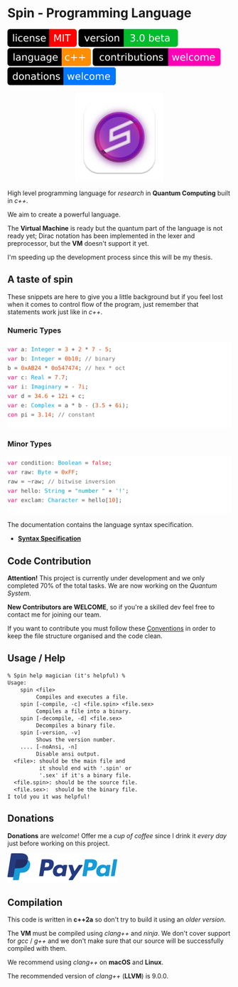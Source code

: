 
# Spin - Programming Language

[![license](Resources/Badges/License.svg)](License)
[![version](Resources/Badges/Version.svg)](ReadMe.md)
[![language](Resources/Badges/Language.svg)](ReadMe.md)
[![contributions](Resources/Badges/Contributions.svg)](ReadMe.md)
[![donations](Resources/Badges/Donations.svg)](https://paypal.me/CristianAntonuccio)

<div align="center">
	<img src="Resources/Icons/Spin.png" height="200" width="200">
</div>

High level programming language for *research* in
**Quantum Computing** built in *c++*.

We aim to create a powerful language.

The **Virtual Machine** is ready but the quantum part
of the language is not ready yet;
Dirac notation has been implemented in the lexer and
preprocessor, but the **VM** doesn't support it yet.

I'm speeding up the development process since this
will be my thesis.

## A taste of spin

These snippets are here to give you a little background
but if you feel lost when it comes to control flow of the
program, just remember that statements work just like in *c++*.

### Numeric Types

![Snippet 1](Examples/S1.svg)

### Minor Types

![Snippet 2](Examples/S2.svg)

The documentation contains the language syntax specification.

- [**Syntax Specification**](Documentation/)

## Code Contribution

**Attention!** This project is currently under development and
we only completed 70% of the total tasks. We are now working on
the *Quantum System*.

**New Contributors are WELCOME**, so if you're a skilled dev
feel free to contact me for joining our team.

If you want to contribute you must follow these 
[Conventions](Conventions/) in order to keep the
file structure organised and the code clean.

## Usage / Help

```
% Spin help magician (it's helpful) %
Usage:
    spin <file>
         Compiles and executes a file.
    spin [-compile, -c] <file.spin> <file.sex>
         Compiles a file into a binary.
    spin [-decompile, -d] <file.sex>
         Decompiles a binary file.
    spin [-version, -v]
         Shows the version number.
    .... [-noAnsi, -n]
         Disable ansi output.
  <file>: should be the main file and
          it should end with '.spin' or
          '.sex' if it's a binary file.
  <file.spin>: should be the source file.
  <file.sex>:  should be the binary file.
I told you it was helpful!
```

## Donations

**Donations** are *welcome*! Offer me a *cup of coffee* since
I drink it *every day* just before working on this project.

[![donations](Resources/Badges/PayPal.svg)](https://paypal.me/CristianAntonuccio)

## Compilation

This code is written in **c++2a** so don't try to build
it using an *older version*.

The **VM** must be compiled using *clang++* and *ninja*.
We don't cover support for *gcc* / *g++* and we don't make
sure that our source will be successfully compiled with them.

We recommend using *clang++* on **macOS** and **Linux**.

The recommended version of *clang++* (**LLVM**) is 9.0.0.
